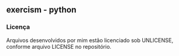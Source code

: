 ## exercism - python ##

### Licença ###

Arquivos desenvolvidos por mim estão licenciado sob UNLICENSE, conforme arquivo LICENSE no repositório.
